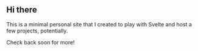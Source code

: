 ## Hi there

This is a minimal personal site that I created to play with Svelte and host a few projects, potentially. 

Check back soon for more!
